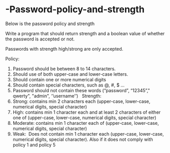 # -Password-policy-and-strength

Below is the password policy and strength

Write a program that should return strength and a boolean value of whether the password is accepted or not.

Passwords with strength high/strong are only accepted. 

Policy:
1. Password should be between 8 to 14 characters.
2. Should use of both upper-case and lower-case letters.
3. Should contain one or more numerical digits
4. Should contain special characters, such as @, #, $ …
5. Password should not contain these words (“password”, “12345”," qwerty", "admin", ‘’username’’)
 
Strength:
1. Strong: contains min 2 characters each (upper-case, lower-case, numerical digits, special character)
2. High: contains min 1 character each and at least 2 characters of either one of (upper-case, lower-case, numerical digits, special character)
3. Moderate: contains min 1 character each of (upper-case, lower-case, numerical digits, special character)
4. Weak:  Does not contain min 1 character each (upper-case, lower-case, numerical digits, special character). Also if it does not comply with policy 1 and policy 5
